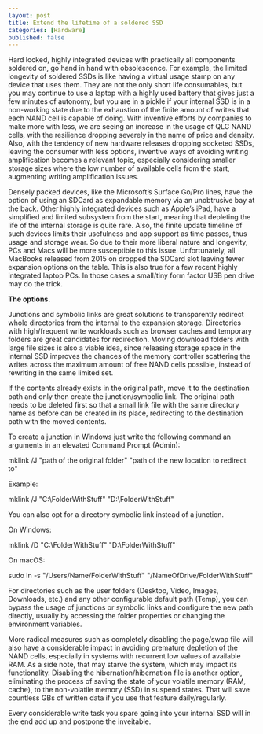 ```yaml
---
layout: post
title: Extend the lifetime of a soldered SSD
categories: [Hardware]
published: false
---
```


Hard locked, highly integrated devices with practically all components soldered on, go hand in hand with obsolescence. For example, the limited longevity of soldered SSDs is like having a virtual usage stamp on any device that uses them.
They are not the only short life consumables, but you may continue to use a laptop with a highly used battery that gives just a few minutes of autonomy, but you are in a pickle if your internal SSD is in a non-working state due to the exhaustion of the finite amount of writes that each NAND cell is capable of doing.
With inventive efforts by companies to make more with less, we are seeing an increase in the usage of QLC NAND cells, with the resilience dropping severely in the name of price and density. Also, with the tendency of new hardware releases dropping socketed SSDs, leaving the consumer with less options, inventive ways of avoiding writing amplification becomes a relevant topic, especially considering smaller storage sizes where the low number of available cells from the start, augmenting writing amplification issues.

Densely packed devices, like the Microsoft’s Surface Go/Pro lines, have the option of using an SDCard as expandable memory via an unobtrusive bay at the back.
Other highly integrated devices such as Apple’s iPad, have a simplified and limited subsystem from the start, meaning that depleting the life of the internal storage is quite rare. Also, the finite update timeline of such devices limits their usefulness and app support as time passes, thus usage and storage wear. So due to their more liberal nature and longevity, PCs and Macs will be more susceptible to this issue. Unfortunately, all MacBooks released from 2015 on dropped the SDCard slot leaving fewer expansion options on the table. This is also true for a few recent highly integrated laptop PCs. In those cases a small/tiny form factor USB pen drive may do the trick. 

<b>The options.</b>

Junctions and symbolic links are great solutions to transparently redirect whole directories from the internal to the expansion storage. Directories with high/frequent write workloads such as browser caches and temporary folders are great candidates for redirection. Moving download folders with large file sizes is also a viable idea, since releasing storage space in the internal SSD improves the chances of the memory controller scattering the writes across the maximum amount of free NAND cells possible, instead of rewriting in the same limited set.

If the contents already exists in the original path, move it to the destination path and only then create the junction/symbolic link. The original path needs to be deleted first so that a small link file with the same directory name as before can be created in its place, redirecting to the destination path with the moved contents.

To create a junction in Windows just write the following command an arguments in an elevated Command Prompt (Admin):

<p class="message">mklink /J "path of the original folder" "path of the new location to redirect to"</p>

Example:

<p class="message">mklink /J "C:\FolderWithStuff" "D:\FolderWithStuff"</p>

You can also opt for a directory symbolic link instead of a junction.

On Windows:

<p class="message">mklink /D "C:\FolderWithStuff" "D:\FolderWithStuff"</p>

On macOS:

<p class="message">sudo ln -s "/Users/Name/FolderWithStuff" "/NameOfDrive/FolderWithStuff"</p>

For directories such as the user folders (Desktop, Video, Images, Downloads, etc.) and any other configurable default path (Temp), you can bypass the usage of junctions or symbolic links and configure the new path directly, usually by accessing the folder properties or changing the environment variables.

More radical measures such as completely disabling the page/swap file will also have a considerable impact in avoiding premature depletion of the NAND cells, especially in systems with recurrent low values of available RAM. As a side note, that may starve the system, which may impact its functionality. Disabling the hibernation/hibernation file is another option, eliminating the process of saving the state of your volatile memory (RAM, cache), to the non-volatile memory (SSD) in suspend states. That will save countless GBs of written data if you use that feature daily/regularly.

Every considerable write task you spare going into your internal SSD will in the end add up and postpone the inveitable.
